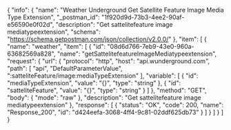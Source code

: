 {
  "info": {
    "name": "Weather Underground Get Satellite Feature Image Media Type Extension",
    "_postman_id": "1f920d9d-73b3-4ee2-90af-e56590e0f02d",
    "description": "Get sattelitefeature image mediatypeextension",
    "schema": "https://schema.getpostman.com/json/collection/v2.0.0/"
  },
  "item": [
    {
      "name": "weather",
      "item": [
        {
          "id": "08d6d766-7eb9-43e0-960a-63682569a828",
          "name": "getSattelitefeatureImageMediatypeextension",
          "request": {
            "url": {
              "protocol": "http",
              "host": "api.wunderground.com",
              "path": [
                "api",
                "DefaultParameterValue",
                ":satteliteFeature/image:mediaTypeExtension"
              ],
              "variable": [
                {
                  "id": "mediaTypeExtension",
                  "value": "{}",
                  "type": "string"
                },
                {
                  "id": "satteliteFeature",
                  "value": "{}",
                  "type": "string"
                }
              ]
            },
            "method": "GET",
            "body": {
              "mode": "raw"
            },
            "description": "Get sattelitefeature image mediatypeextension"
          },
          "response": [
            {
              "status": "OK",
              "code": 200,
              "name": "Response_200",
              "id": "d424eefa-3068-4ff4-9c81-02ddf625db73"
            }
          ]
        }
      ]
    }
  ]
}